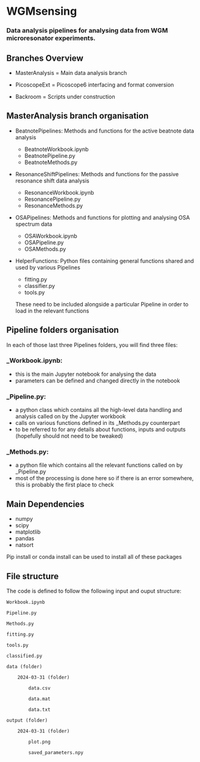 # WGMsensing
### Data analysis pipelines for analysing data from WGM microresonator experiments.

## Branches Overview

- MasterAnalysis = Main data analysis branch

- PicoscopeExt = Picoscope6 interfacing and format conversion

- Backroom = Scripts under construction

## MasterAnalysis branch organisation

- BeatnotePipelines:
  Methods and functions for the active beatnote data analysis
    - BeatnoteWorkbook.ipynb
    - BeatnotePipeline.py
    - BeatnoteMethods.py

- ResonanceShiftPipelines:
  Methods and functions for the passive resonance shift data analysis
    - ResonanceWorkbook.ipynb
    - ResonancePipeline.py
    - ResonanceMethods.py
- OSAPipelines:
  Methods and functions for plotting and analysing OSA spectrum data
    - OSAWorkbook.ipynb
    - OSAPipeline.py
    - OSAMethods.py

- HelperFunctions:
  Python files containing general functions shared and used by various Pipelines
    - fitting.py
    - classifier.py
    - tools.py
  
  These need to be included alongside a particular Pipeline in order to load in the relevant functions
 
## Pipeline folders organisation

In each of those last three Pipelines folders, you will find three files:

### _Workbook.ipynb: 
  - this is the main Jupyter notebook for analysing the data
  - parameters can be defined and changed directly in the notebook
    
### _Pipeline.py:
  - a python class which contains all the high-level data handling and analysis called on by the Jupyter workbook
  - calls on various functions defined in its _Methods.py counterpart
  - to be referred to for any details about functions, inputs and outputs (hopefully should not need to be tweaked)

### _Methods.py:
  - a python file which contains all the relevant functions called on by _Pipeline.py
  - most of the processing is done here so if there is an error somewhere, this is probably the first place to check

## Main Dependencies
- numpy
- scipy
- matplotlib
- pandas
- natsort

Pip install or conda install can be used to install all of these packages

## File structure

The code is defined to follow the following input and ouput structure:

    Workbook.ipynb
    
    Pipeline.py 
    
    Methods.py
    
    fitting.py
    
    tools.py
    
    classified.py
    
    data (folder)
    
        2024-03-31 (folder)
        
            data.csv
            
            data.mat
            
            data.txt
            
    output (folder)
    
        2024-03-31 (folder)
        
            plot.png
            
            saved_parameters.npy
